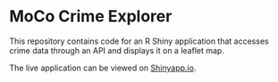 # MoCo Crime Explorer
This repository contains code for an R Shiny application that accesses crime data through an API and displays it on a leaflet map.

The live application can be viewed on <a href='https://brandonkopp.shinyapps.io/MoCoCrimeExplorer/'>Shinyapp.io</a>.
